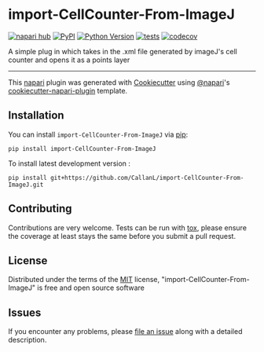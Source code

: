 # import-CellCounter-From-ImageJ

[![napari hub](https://img.shields.io/endpoint?url=https://api.napari-hub.org/shields/import-CellCounter-From-ImageJ)](https://napari-hub.org/plugins/import-CellCounter-From-ImageJ)
[![PyPI](https://img.shields.io/pypi/v/import-CellCounter-From-ImageJ.svg?color=green)](https://pypi.org/project/import-CellCounter-From-ImageJ)
[![Python Version](https://img.shields.io/pypi/pyversions/import-CellCounter-From-ImageJ.svg?color=green)](https://python.org)
[![tests](https://github.com/CallanL/import-CellCounter-From-ImageJ/workflows/tests/badge.svg)](https://github.com/CallanL/import-CellCounter-From-ImageJ/actions)
[![codecov](https://codecov.io/gh/CallanL/import-CellCounter-From-ImageJ/branch/main/graph/badge.svg)](https://codecov.io/gh/CallanL/import-CellCounter-From-ImageJ)

A simple plug in which takes in the .xml file generated by imageJ's cell counter and opens it as a points layer

----------------------------------

This [napari] plugin was generated with [Cookiecutter] using [@napari]'s [cookiecutter-napari-plugin] template.

<!--
Don't miss the full getting started guide to set up your new package:
https://github.com/napari/cookiecutter-napari-plugin#getting-started

and review the napari docs for plugin developers:
https://napari.org/stable/plugins/index.html
-->

## Installation

You can install `import-CellCounter-From-ImageJ` via [pip]:

    pip install import-CellCounter-From-ImageJ



To install latest development version :

    pip install git+https://github.com/CallanL/import-CellCounter-From-ImageJ.git


## Contributing

Contributions are very welcome. Tests can be run with [tox], please ensure
the coverage at least stays the same before you submit a pull request.

## License

Distributed under the terms of the [MIT] license,
"import-CellCounter-From-ImageJ" is free and open source software

## Issues

If you encounter any problems, please [file an issue] along with a detailed description.

[napari]: https://github.com/napari/napari
[Cookiecutter]: https://github.com/audreyr/cookiecutter
[@napari]: https://github.com/napari
[MIT]: http://opensource.org/licenses/MIT
[BSD-3]: http://opensource.org/licenses/BSD-3-Clause
[GNU GPL v3.0]: http://www.gnu.org/licenses/gpl-3.0.txt
[GNU LGPL v3.0]: http://www.gnu.org/licenses/lgpl-3.0.txt
[Apache Software License 2.0]: http://www.apache.org/licenses/LICENSE-2.0
[Mozilla Public License 2.0]: https://www.mozilla.org/media/MPL/2.0/index.txt
[cookiecutter-napari-plugin]: https://github.com/napari/cookiecutter-napari-plugin

[file an issue]: https://github.com/CallanL/import-CellCounter-From-ImageJ/issues

[napari]: https://github.com/napari/napari
[tox]: https://tox.readthedocs.io/en/latest/
[pip]: https://pypi.org/project/pip/
[PyPI]: https://pypi.org/
